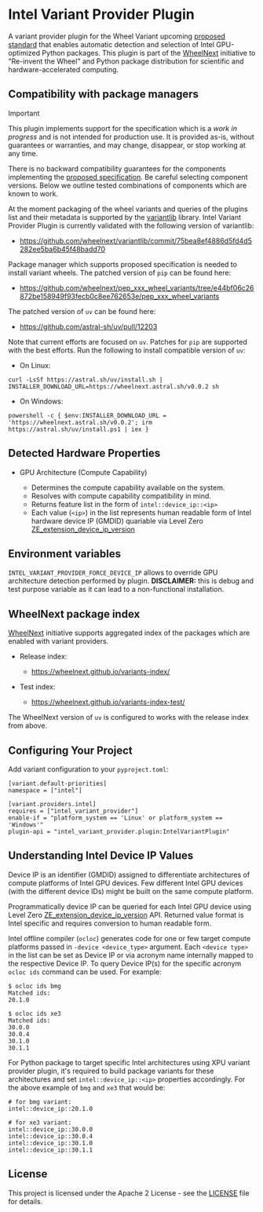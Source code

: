 # Intel Variant Provider Plugin

A variant provider plugin for the Wheel Variant upcoming [proposed standard][PEP XXX]
that enables automatic detection and selection of Intel GPU-optimized Python packages.
This plugin is part of the [WheelNext] initiative to "Re-invent the Wheel" and Python
package distribution for scientific and hardware-accelerated computing.

## Compatibility with package managers

> [!IMPORTANT]
> This plugin implements support for the specification which is a _work in progress_ and
> is not intended for production use. It is provided as-is, without guarantees or warranties,
> and may change, disappear, or stop working at any time.
>
> There is no backward compatibility guarantees for the components implementing the [proposed
> specification][PEP XXX]. Be careful selecting component versions. Below we outline tested
> combinations of components which are known to work.

At the moment packaging of the wheel variants and queries of the plugins list and their
metadata is supported by the [variantlib] library. Intel Variant Provider Plugin is currently
validated with the following version of variantlib:
* https://github.com/wheelnext/variantlib/commit/75bea8ef4886d5fd4d5282ee5ba6b45f48badd70

Package manager which supports proposed specification is needed to install variant wheels.
The patched version of `pip` can be found here:
* https://github.com/wheelnext/pep_xxx_wheel_variants/tree/e44bf06c26872be158949f93fecb0c8ee762653e/pep_xxx_wheel_variants

The patched version of `uv` can be found here:
* https://github.com/astral-sh/uv/pull/12203

Note that current efforts are focused on `uv`. Patches for `pip` are supported with the
best efforts. Run the following to install compatible version of `uv`:

* On Linux:

```
curl -LsSf https://astral.sh/uv/install.sh | INSTALLER_DOWNLOAD_URL=https://wheelnext.astral.sh/v0.0.2 sh
```

* On Windows:

```
powershell -c { $env:INSTALLER_DOWNLOAD_URL = 'https://wheelnext.astral.sh/v0.0.2'; irm https://astral.sh/uv/install.ps1 | iex }
```

## Detected Hardware Properties

* GPU Architecture (Compute Capability)

   * Determines the compute capability available on the system.
   * Resolves with compute capability compatibility in mind.
   * Returns feature list in the form of `intel::device_ip::<ip>`
   * Each value (`<ip>`) in the list represents human readable form of
     Intel hardware device IP (GMDID) quariable via Level Zero [ZE_extension_device_ip_version]

## Environment variables

`INTEL_VARIANT_PROVIDER_FORCE_DEVICE_IP` allows to override GPU architecture detection
performed by plugin. **DISCLAIMER:** this is debug and test purpose variable as it can
lead to a non-functional installation.

## WheelNext package index

[WheelNext] initiative supports aggregated index of the packages which are enabled with variant providers.

* Release index:
  * https://wheelnext.github.io/variants-index/

* Test index:
  * https://wheelnext.github.io/variants-index-test/

The WheelNext version of `uv` is configured to works with the release index from above.

## Configuring Your Project

Add variant configuration to your `pyproject.toml`:

```
[variant.default-priorities]
namespace = ["intel"]

[variant.providers.intel]
requires = ["intel_variant_provider"]
enable-if = "platform_system == 'Linux' or platform_system == 'Windows'"
plugin-api = "intel_variant_provider.plugin:IntelVariantPlugin"
```

## Understanding Intel Device IP Values

Device IP is an identifier (GMDID) assigned to differentiate architectures of
compute platforms of Intel GPU devices. Few different Intel GPU devices (with
the different device IDs) might be built on the same compute platform.

Programmatically device IP can be queried for each Intel GPU device using
Level Zero [ZE_extension_device_ip_version] API. Returned value format is
Intel specific and requires conversion to human readable form.

Intel offline compiler (`ocloc`) generates code for one or few target compute
platforms passed in `-device <device_type>` argument. Each `<device type>` in
the list can be set as Device IP or via acronym name internally mapped to the
respective Device IP. To query Device IP(s) for the specific acronym
`ocloc ids` command can be used. For example:

```
$ ocloc ids bmg
Matched ids:
20.1.0

$ ocloc ids xe3
Matched ids:
30.0.0
30.0.4
30.1.0
30.1.1
```

For Python package to target specific Intel architectures using XPU variant
provider plugin, it's required to build package variants for these
architectures and set `intel::device_ip::<ip>` properties accordingly. For the
above example of `bmg` and `xe3` that would be:

```
# for bmg variant:
intel::device_ip::20.1.0

# for xe3 variant:
intel::device_ip::30.0.0
intel::device_ip::30.0.4
intel::device_ip::30.1.0
intel::device_ip::30.1.1
```

## License

This project is licensed under the Apache 2 License - see the [LICENSE](LICENSE) file for details.

[ZE_extension_device_ip_version]: https://oneapi-src.github.io/level-zero-spec/level-zero/latest/core/EXT_DeviceIpVersion.html#ze-extension-device-ip-version

[variantlib]: https://github.com/wheelnext/variantlib
[WheelNext]: https://wheelnext.dev/
[PEP XXX]: https://wheelnext.dev/proposals/pepxxx_wheel_variant_support/
